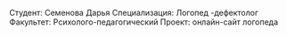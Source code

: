 Студент: Семенова Дарья
Специализация: Логопед -дефектолог
Факультет: Рсихолого-педагогический
Проект: онлайн-сайт логопеда
